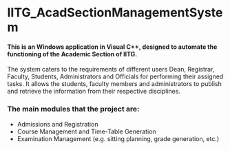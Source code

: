 # IITG_AcadSectionManagementSystem
#### This is an Windows application in Visual C++, designed to automate the functioning of the Academic Section of IITG.
The system caters to the requirements of different users Dean, Registrar, Faculty, Students, Administrators and Officials for performing their assigned tasks. It allows
the students, faculty members and administrators to publish and retrieve the information
from their respective disciplines. 
### The main modules that the project are: 
* Admissions and Registration
* Course Management and Time-Table Generation
* Examination Management (e.g. sitting planning, grade generation, etc.)
